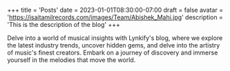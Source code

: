 +++
title = 'Posts'
date = 2023-01-01T08:30:00-07:00
draft = false
avatar = 'https://isaitamilrecords.com/images/Team/Abishek_Mahi.jpg'
description = 'This is the description of the blog'
+++

Delve into a world of musical insights with Lynkify's blog, where we explore the latest industry trends, uncover hidden gems, and delve into the artistry of music's finest creators. Embark on a journey of discovery and immerse yourself in the melodies that move the world.

